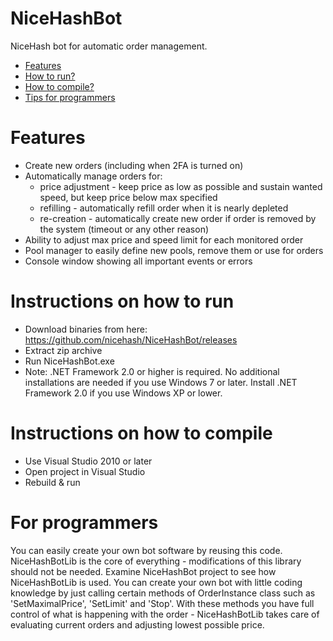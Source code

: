 # NiceHashBot
NiceHash bot for automatic order management.

- [Features](#features)
- [How to run?](#run)
- [How to compile?](#compile)
- [Tips for programmers](#tips)

# <a name="features"></a> Features

- Create new orders (including when 2FA is turned on)
- Automatically manage orders for:
    * price adjustment - keep price as low as possible and sustain wanted speed, but keep price below max specified
    * refilling - automatically refill order when it is nearly depleted
    * re-creation - automatically create new order if order is removed by the system (timeout or any other reason)
- Ability to adjust max price and speed limit for each monitored order
- Pool manager to easily define new pools, remove them or use for orders
- Console window showing all important events or errors

# <a name="run"></a> Instructions on how to run

- Download binaries from here: https://github.com/nicehash/NiceHashBot/releases
- Extract zip archive
- Run NiceHashBot.exe
- Note: .NET Framework 2.0 or higher is required. No additional installations are needed if you use Windows 7 or later. Install .NET Framework 2.0 if you use Windows XP or lower.

# <a name="compile"></a> Instructions on how to compile

- Use Visual Studio 2010 or later
- Open project in Visual Studio
- Rebuild & run

# <a name="tips"></a> For programmers

You can easily create your own bot software by reusing this code. NiceHashBotLib is the core of everything - modifications of this library should not be needed. Examine NiceHashBot project to see how NiceHashBotLib is used. You can create your own bot with little coding knowledge by just calling certain methods of OrderInstance class such as 'SetMaximalPrice', 'SetLimit' and 'Stop'. With these methods you have full control of what is happening with the order - NiceHashBotLib takes care of evaluating current orders and adjusting lowest possible price.

